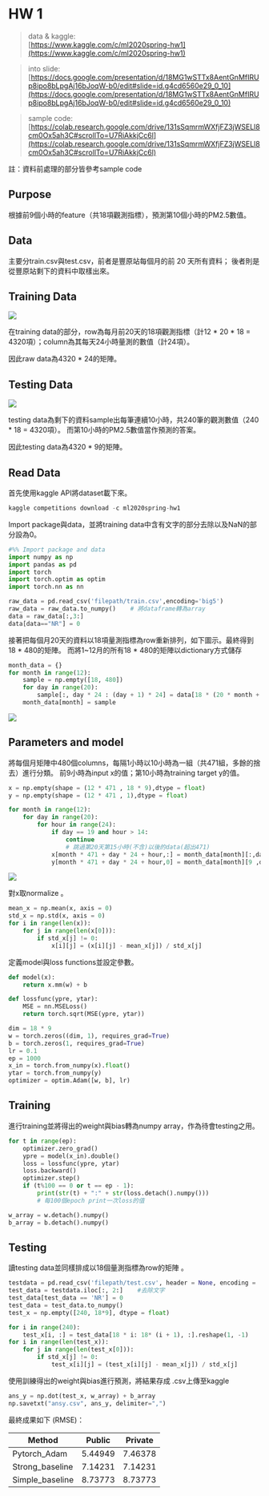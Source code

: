 # HW 1

> data & kaggle:  
[https://www.kaggle.com/c/ml2020spring-hw1](https://www.kaggle.com/c/ml2020spring-hw1)

> into slide:  
[https://docs.google.com/presentation/d/18MG1wSTTx8AentGnMfIRUp8ipo8bLpgAj16bJoqW-b0/edit#slide=id.g4cd6560e29_0_10](https://docs.google.com/presentation/d/18MG1wSTTx8AentGnMfIRUp8ipo8bLpgAj16bJoqW-b0/edit#slide=id.g4cd6560e29_0_10)

> sample code:  
[https://colab.research.google.com/drive/131sSqmrmWXfjFZ3jWSELl8cm0Ox5ah3C#scrollTo=U7RiAkkjCc6l](https://colab.research.google.com/drive/131sSqmrmWXfjFZ3jWSELl8cm0Ox5ah3C#scrollTo=U7RiAkkjCc6l)

註：資料前處理的部分皆參考sample code

## Purpose

根據前9個小時的feature（共18項觀測指標），預測第10個小時的PM2.5數值。

## Data

主要分train.csv與test.csv，前者是豐原站每個月的前 20 天所有資料；
後者則是從豐原站剩下的資料中取樣出來。

## Training Data

<img src = "https://abner0627.github.io/ML-Lecture/HW%201/img/Untitled.png">  

在training data的部分，row為每月前20天的18項觀測指標（計12 * 20 * 18 = 4320項）；column為其每天24小時量測的數值（計24項）。

因此raw data為4320 * 24的矩陣。

## Testing Data

<img src = "https://abner0627.github.io/ML-Lecture/HW%201/img/Untitled%201.png">  

testing data為剩下的資料sample出每筆連續10小時，共240筆的觀測數值（240 * 18 = 4320項）。
而第10小時的PM2.5數值當作預測的答案。

因此testing data為4320 * 9的矩陣。

## Read Data

首先使用kaggle API將dataset載下來。

```jsx
kaggle competitions download -c ml2020spring-hw1
```

Import package與data，並將training data中含有文字的部分去除以及NaN的部分設為0。

```python
#%% Import package and data
import numpy as np
import pandas as pd
import torch
import torch.optim as optim
import torch.nn as nn

raw_data = pd.read_csv('filepath/train.csv',encoding='big5')
raw_data = raw_data.to_numpy()    # 將dataframe轉為array
data = raw_data[:,3:]
data[data=="NR"] = 0
```

接著把每個月20天的資料以18項量測指標為row重新排列，如下圖示。最終得到18 * 480的矩陣。
而將1~12月的所有18 * 480的矩陣以dictionary方式儲存

```python
month_data = {}
for month in range(12):
    sample = np.empty([18, 480])
    for day in range(20):
        sample[:, day * 24 : (day + 1) * 24] = data[18 * (20 * month + day) : 18 * (20 * month + day + 1), :]
    month_data[month] = sample
```

<img src = "https://abner0627.github.io/ML-Lecture/HW%201/img/Untitled%202.png">  

## Parameters and model

將每個月矩陣中480個columns，每隔1小時以10小時為一組（共471組，多餘的捨去）進行分類。
前9小時為input x的值；第10小時為training target y的值。

```python
x = np.empty(shape = (12 * 471 , 18 * 9),dtype = float)
y = np.empty(shape = (12 * 471 , 1),dtype = float)

for month in range(12): 
    for day in range(20): 
        for hour in range(24):   
            if day == 19 and hour > 14:
                continue
                # 跳過第20天第15小時(不含)以後的data(超出471)
            x[month * 471 + day * 24 + hour,:] = month_data[month][:,day * 24 + hour : day * 24 + hour + 9].reshape(1,-1)
            y[month * 471 + day * 24 + hour,0] = month_data[month][9 ,day * 24 + hour + 9]
```

<img src = "https://abner0627.github.io/ML-Lecture/HW%201/img/Untitled%203.png">  

對x取normalize 。

```python
mean_x = np.mean(x, axis = 0)
std_x = np.std(x, axis = 0)
for i in range(len(x)):
    for j in range(len(x[0])):
        if std_x[j] != 0:
            x[i][j] = (x[i][j] - mean_x[j]) / std_x[j]
```

定義model與loss functions並設定參數。

```python
def model(x):
    return x.mm(w) + b

def lossfunc(ypre, ytar):
    MSE = nn.MSELoss()
    return torch.sqrt(MSE(ypre, ytar))

dim = 18 * 9
w = torch.zeros((dim, 1), requires_grad=True)
b = torch.zeros(1, requires_grad=True)
lr = 0.1
ep = 1000
x_in = torch.from_numpy(x).float()
ytar = torch.from_numpy(y)
optimizer = optim.Adam([w, b], lr)
```

## Training

進行training並將得出的weight與bias轉為numpy array，作為待會testing之用。

```python
for t in range(ep):
    optimizer.zero_grad()
    ypre = model(x_in).double()
    loss = lossfunc(ypre, ytar)
    loss.backward()   
    optimizer.step()
    if (t%100 == 0 or t == ep - 1):
        print(str(t) + ":" + str(loss.detach().numpy()))
		# 每100個epoch print一次loss的值

w_array = w.detach().numpy()
b_array = b.detach().numpy()
```

## Testing

讀testing data並同樣排成以18個量測指標為row的矩陣 。

```python
testdata = pd.read_csv('filepath/test.csv', header = None, encoding = 'big5')
test_data = testdata.iloc[:, 2:]    #去除文字
test_data[test_data == 'NR'] = 0
test_data = test_data.to_numpy()
test_x = np.empty([240, 18*9], dtype = float)

for i in range(240):
    test_x[i, :] = test_data[18 * i: 18* (i + 1), :].reshape(1, -1)
for i in range(len(test_x)):
    for j in range(len(test_x[0])):
        if std_x[j] != 0:
            test_x[i][j] = (test_x[i][j] - mean_x[j]) / std_x[j]
```

使用訓練得出的weight與bias進行預測，將結果存成 .csv上傳至kaggle

```python
ans_y = np.dot(test_x, w_array) + b_array
np.savetxt("ansy.csv", ans_y, delimiter=",")
```

最終成果如下 (RMSE)：  

| Method          | Public  | Private |
|-----------------|---------|---------|
| Pytorch_Adam    | 5.44949 | 7.46378 |
| Strong_baseline | 7.14231 | 7.14231 |
| Simple_baseline | 8.73773 | 8.73773 |
